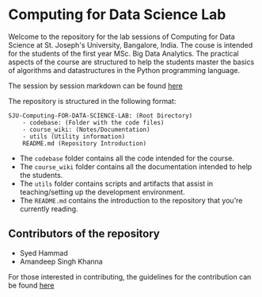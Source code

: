 # Computing for Data Science Lab

Welcome to the repository for the lab sessions of Computing for Data Science at St. Joseph's University, Bangalore, India. The couse is intended for the students of the first year MSc. Big Data Analytics. The practical aspects of the course are structured to help the students master the basics of algorithms and datastructures in the Python programming language.

The session by session markdown can be found [here](./course_wiki/README.md)

The repository is structured in the following format:
```
SJU-Computing-FOR-DATA-SCIENCE-LAB: (Root Directory)
    - codebase: (Folder with the code files)
    - course_wiki: (Notes/Documentation)
    - utils (Utility information)
    README.md (Repository Introduction)
```

- The `codebase` folder contains all the code intended for the course.
- The `course_wiki` folder contains all the documentation intended to help the students.
- The `utils` folder contains scripts and artifacts that assist in teaching/setting up the development environment.
- The `README.md` contains the introduction to the repository that you're currently reading.

## Contributors of the repository

- Syed Hammad
- Amandeep Singh Khanna

For those interested in contributing, the guidelines for the contribution can be found [here](./course_wiki/contribution_guidelines.md)
